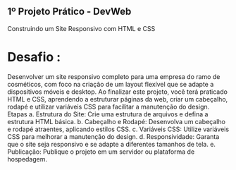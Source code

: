## 1º Projeto Prático - DevWeb
Construindo um Site Responsivo com HTML e CSS

# Desafio :
Desenvolver um site responsivo completo para uma empresa do ramo de cosméticos, com foco na criação de um layout flexível que se adapte a dispositivos móveis e desktop. Ao finalizar este projeto, você terá praticado HTML e CSS, aprendendo a estruturar páginas da web, criar um cabeçalho, rodapé e utilizar variáveis CSS para facilitar a manutenção do design.
Etapas
a. Estrutura do Site: Crie uma estrutura de arquivos e defina a estrutura HTML básica.
b. Cabeçalho e Rodapé: Desenvolva um cabeçalho e rodapé atraentes, aplicando estilos CSS.
c. Variáveis CSS: Utilize variáveis CSS para melhorar a manutenção do design.
d. Responsividade: Garanta que o site seja responsivo e se adapte a diferentes tamanhos de tela.
e. Publicação: Publique o projeto em um servidor ou plataforma de hospedagem.
